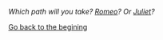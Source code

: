 _Which path will you take? [Romeo](romeo.md)? Or [Juliet](juliet.md)?_

[Go back to the begining](README.md)